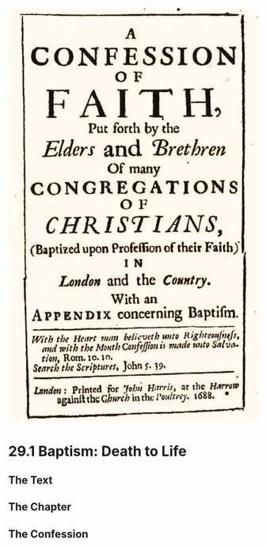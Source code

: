 <img class="intro-right" src="art-1689.png">

# 29.1 Baptism: Death to Life

## The Text

## The Chapter

## The Confession


